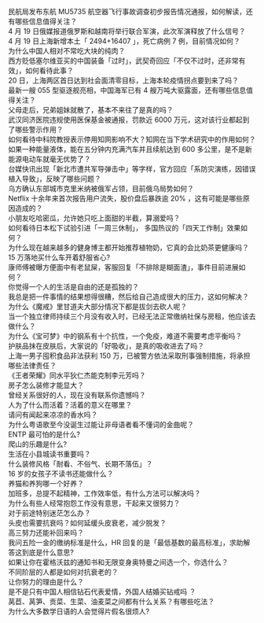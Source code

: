 民航局发布东航 MU5735 航空器飞行事故调查初步报告情况通报，如何解读，还有哪些信息值得关注？  
4 月 19 日俄媒报道俄罗斯和越南将举行联合军演，此次军演释放了什么信号？  
4 月 19 日上海新增本土「 2494+16407 」，死亡病例 7 例，目前情况如何？  
为什么中国人相对不常吃大块的纯肉？  
西方贬低塞尔维亚买的中国装备「过时」，武契奇回应「不仅不过时，还非常有效」，如何看待此事？  
20 日，上海两区首日达到社会面清零目标，上海本轮疫情拐点要到来了吗？  
最新一艘 055 型驱逐舰亮相，中国海军已有 4 艘万吨大驱露面，还有哪些信息值得关注？  
父母走后，兄弟姐妹就散了，基本不来往了是真的吗？  
武汉同济医院违规使用医保基金被通报，罚款近 6000 万元，这对该行业都起到了哪些警示作用？  
如何看待中科院教授表示停用知网影响不大？知网在当下学术研究中的作用如何？  
如果一种能量液体，能在五分钟内充满汽车并且续航达到 600 多公里，是不是新能源电动车就毫无优势了？  
台媒快讯出现「新北市遭共军导弹击中」等字样，官方回应「系防灾演练，因错误植入导致」，反映了哪些问题？  
乌方确认东部城市克里米纳被俄军占领，目前俄乌局势如何？  
Netflix 十余年来首次报告用户流失，股价盘后暴跌逾 20% ，这有可能是哪些原因造成的？  
小朋友吃哈密瓜，允许她只吃上面甜的半截，算溺爱吗？  
如何看待日本松下试验引进「一周三休制」， 多国热议的「四天工作制」效果如何？  
为什么现在越来越多的健身博主都开始推荐植物奶，它真的会比奶茶更健康吗？  
15 万落地买什么车开着舒服省心?  
康师傅被曝方便面中有老鼠屎，客服回复「不排除是糊面渣」，事件目前进展如何？  
你觉得一个人的生活是自由的还是孤独的？  
我总是把一件事情的结果想得很糟，然后给自己造成很大的压力，这如何解决？  
为什么《魔戒》里甘道夫大部分情况下都是拔剑去砍人呢？  
当一个独立律师持续三个月没有收入时，已经无法正常缴纳社保与房租，他应该去做什么？  
为什么《宝可梦》中的钢系有十个抗性，一个免疫，难道不需要考虑平衡吗？  
护肤品抹在皮肤后，大家说的「好吸收」，是真的吸收进去了吗？  
上海一男子囤积食品非法获利 150 万，已被警方依法采取刑事强制措施，将承担哪些法律责任？  
《王者荣耀》同水平狄仁杰能克制李元芳吗？  
房子怎么装修才能显大？  
曾经关系很好的人，现在没有联系你遗憾吗？  
人为了什么而活着？活着的意义在哪里？  
请问有闻起来凉凉的香水吗？  
为什么粤语歌至今没诞生过能让非母语者看不懂词的金曲呢？  
ENTP 最可怕的是什么?  
爬山的乐趣是什么?  
生活在小县城读书重要吗？  
什么装修风格「耐看、不俗气、长期不落伍」？  
16 岁的女孩子不读书还能做什么？  
养猫和养狗哪一个好养？  
加班多，总提不起精神，工作效率低，有什么方法可以解决吗？  
为什么有些人经常抱怨工作没有意思，干起来又很努力？  
对于前途特别迷茫怎么办？  
头皮也需要抗衰吗？如何延缓头皮衰老，减少脱发？  
高三努力还能补回来吗？  
我问五险一金的缴纳标准是什么，HR 回复的是「最低基数的最高标准」，求助解答这到底是什么意思?  
如果让你在霍格沃兹的通知书和无限变身奥特曼之间选一个，你选什么？  
不同阶层的人都是如何对抗衰老的？  
让你努力的理由是什么？  
是不是只有中国人相信钻石代表爱情，外国人结婚买钻戒吗 ？  
莴苣、莴笋、贡菜、生菜、油麦菜之间都有什么关系？有哪些吃法？  
为什么大多数学日语的人会觉得片假名很烦人?  
